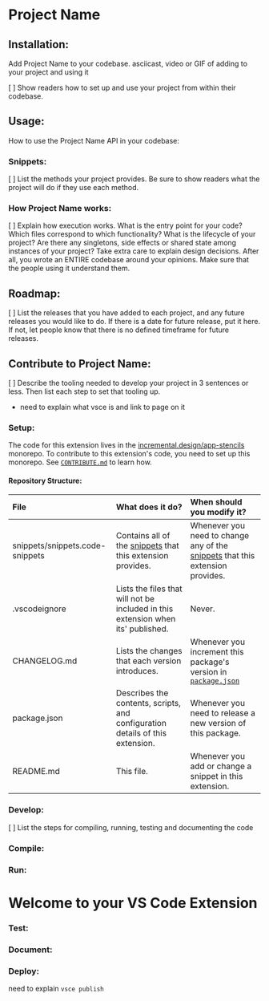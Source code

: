# Project Name

<!--
Add a banner image and badges

see: https://towardsdatascience.com/how-to-write-an-awesome-readme-68bf4be91f8b

For bonus points, make the banner animated with html, css and svg

see: https://github.com/sindresorhus/css-in-readme-like-wat
 -->

<!--
Subtitle that explains why reader should care
-->

<!--
Tell the reader how their world has changed in up to 3 sentences. Allude to the opportunities and threats this change presents. Be careful not to insinuate that your reader has a personal problem
-->

<!--
List up to 6 ways your reader can use your codebase to respond to this change Each list item should contain a heading, followed by up to two supporting sentences.

* The heading of each list item should issue a command that contains:
	* a goal:							"Repurpose 33% more schleem"
	* an (optional) effort-limit:		"with just 10 lines of code"
	* a course of action:				"by adding the dinglebop to your project"
* The supporting sentences should tell your reader where to find and how to use the code to complete the task.
	e.g. "`yarn add plumbus` to your project. Then `import {dinglebop} from 'plumbus'` and insert it as the first argument to your `grumbo(...)` function.
-->

<!-- list any codebases, websites, apps, platforms or other products that use your code -->

<!-- link to your reader to your repository's bug page, and let them know if you're open to contributions -->

## Installation:

Add Project Name to your codebase.
asciicast, video or GIF of adding to your project and using it

<!-- * what you want the reader to do -->

[ ] Show readers how to set up and use your project from within their codebase.

<!-- * why?
   * desired outcome
   * underlying problem
   * action
   * compare action to doing nothing -->

<!-- * how tell if succeeded? -->

## Usage:

<!-- * what you want the reader to do -->

How to use the Project Name API in your codebase:

<!-- * why?
   * desired outcome
   * underlying problem
   * action
   * compare action to doing nothing -->

<!-- * how tell if succeeded? -->

### Snippets:

<!-- ## Extension Settings -->

<!-- Include if your extension adds any VS Code settings through the `contributes.configuration` extension point.

For example:

This extension contributes the following settings:

* `myExtension.enable`: enable/disable this extension
* `myExtension.thing`: set to `blah` to do something -->

[ ] List the methods your project provides. Be sure to show readers what the project will do if they use each method.

### How Project Name works:

[ ] Explain how execution works. What is the entry point for your code? Which files correspond to which functionality? What is the lifecycle of your project? Are there any singletons, side effects or shared state among instances of your project? Take extra care to explain design decisions. After all, you wrote an ENTIRE codebase around your opinions. Make sure that the people using it understand them.

## Roadmap:

[ ] List the releases that you have added to each project, and any future releases you would like to do. If there is a date for future release, put it here. If not, let people know that there is no defined timeframe for future releases.

## Contribute to Project Name:

[ ] Describe the tooling needed to develop your project in 3 sentences or less. Then list each step to set that tooling up.

- need to explain what vsce is and link to page on it

### Setup:

The code for this extension lives in the [incremental.design/app-stencils](https://github.com/incremental-design/app-stencils) monorepo. To contribute to this extension's code, you need to set up this monorepo. See [`CONTRIBUTE.md`](https://github.com/incremental-design/app-stencils/blob/ajay-dev/CONTRIBUTE.md) to learn how.

#### Repository Structure:

| File                            | What does it do?                                                                 | When should you modify it?                                                                 |
| :------------------------------ | :------------------------------------------------------------------------------- | :----------------------------------------------------------------------------------------- |
| snippets/snippets.code-snippets | Contains all of the [snippets](#snippets) that this extension provides.          | Whenever you need to change any of the [snippets](#snippets) that this extension provides. |
| .vscodeignore                   | Lists the files that will not be included in this extension when its' published. | Never.                                                                                     |
| CHANGELOG.md                    | Lists the changes that each version introduces.                                  | Whenever you increment this package's version in [`package.json`](./package.json)          |
| package.json                    | Describes the contents, scripts, and configuration details of this extension.    | Whenever you need to release a new version of this package.                                |
| README.md                       | This file.                                                                       | Whenever you add or change a snippet in this extension.                                    |

### Develop:

[ ] List the steps for compiling, running, testing and documenting the code

### Compile:

### Run:

# Welcome to your VS Code Extension

<!--
## What's in the folder

* This folder contains all of the files necessary for your extension.
* `package.json` - this is the manifest file that defines the location of the snippet file and specifies the language of the snippets.
* `snippets/snippets.json` - the file containing all snippets.

## Get up and running straight away

* Press `F5` to open a new window with your extension loaded.
* Create a new file with a file name suffix matching your language.
* Verify that your snippets are proposed on intellisense.

## Make changes

* You can relaunch the extension from the debug toolbar after making changes to the files listed above.
* You can also reload (`Ctrl+R` or `Cmd+R` on Mac) the VS Code window with your extension to load your changes.

## Install your extension

* To start using your extension with Visual Studio Code copy it into the `<user home>/.vscode/extensions` folder and restart Code.
* To share your extension with the world, read on https://code.visualstudio.com/docs about publishing an extension. -->

### Test:

### Document:

### Deploy:

need to explain `vsce publish`
